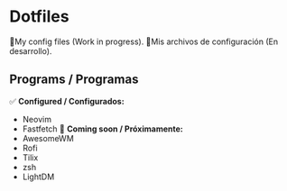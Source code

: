 # Dotfiles
🚧My config files (Work in progress).
🚧Mis archivos de configuración (En desarrollo).

## Programs / Programas
✅ **Configured / Configurados:**
- Neovim
- Fastfetch
🚧 **Coming soon / Próximamente:**
- AwesomeWM
- Rofi
- Tilix
- zsh
- LightDM

